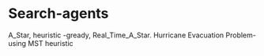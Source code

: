 # Search-agents
A_Star, heuristic -gready, Real_Time_A_Star. Hurricane Evacuation Problem- using MST heuristic
